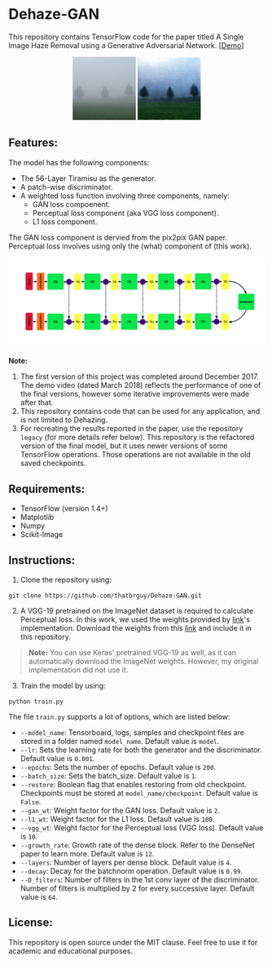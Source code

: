 # Dehaze-GAN
This repository contains TensorFlow code for the paper titled A Single Image Haze Removal using a Generative Adversarial Network. [[Demo](Youtube!)]

<p align = "center">
	<img src="/src/fog.png" alt="Dehaze-GAN in action" height=50% width=50%>
	</img>
</p>

## Features:
The model has the following components:
- The 56-Layer Tiramisu as the generator.
- A patch-wise discriminator.
- A weighted loss function involving three components, namely:
  - GAN loss compoenent.
  - Perceptual loss component (aka VGG loss component).
  - L1 loss component.

The GAN loss component is dervied from the pix2pix GAN paper. Perceptual loss involves using only the (what) component of (this work). 

<p align = "center">
	<img src="/src/model.png" alt="Block diagram of the Dehaze-GAN">
	</img>
</p>

**Note:** 
1. The first version of this project was completed around December 2017. The demo video (dated March 2018) reflects the performance of one of the final versions, however some iterative improvements were made after that. 
2. This repository contains code that can be used for any application, and is not limited to Dehazing. 
3. For recreating the results reported in the paper, use the repository `legacy` (for more details refer below). This repository is the refactored version of the final model, but it uses newer versions of some TensorFlow operations. Those operations are not available in the old saved checkpoints.

## Requirements:
- TensorFlow (version 1.4+)
- Matplotlib
- Numpy
- Scikit-Image

## Instructions:
1. Clone the repository using:
```
git clone https://github.com/thatbrguy/Dehaze-GAN.git
```
2. A VGG-19 pretrained on the ImageNet dataset is required to calculate Perceptual loss. In this work, we used the weights provided by [link](placeholder)'s implementation. Download the weights from this [link](placeholder) and include it in this repository.
> **Note:** You can use Keras' pretrained VGG-19 as well, as it can automatically download the ImageNet weights. However, my original implementation did not use it.

3. Train the model by using:
```
python train.py
```
The file `train.py` supports a lot of options, which are listed below:
- `--model_name`: Tensorboard, logs, samples and checkpoint files are stored in a folder named `model_name`. Default value is `model`.
- `--lr`: Sets the learning rate for both the generator and the discriminator. Default value is `0.001`.
- `--epochs`: Sets the number of epochs. Default value is `200`.
- `--batch_size`: Sets the batch_size. Default value is `1`.
- `--restore`: Boolean flag that enables restoring from old checkpoint. Checkpoints must be stored at `model_name/checkpoint`. Default value is `False`.
- `--gan_wt`: Weight factor for the GAN loss. Default value is `2`.
- `--l1_wt`: Weight factor for the L1 loss. Default value is `100`.
- `--vgg_wt`: Weight factor for the Perceptual loss (VGG loss). Default value is `10`.
- `--growth_rate`: Growth rate of the dense block. Refer to the DenseNet paper to learn more. Default value is `12`.
- `--layers`: Number of layers per dense block. Default value is `4`.
- `--decay`: Decay for the batchnorm operation. Default value is `0.99`.
- `--D_filters`: Number of filters in the 1st conv layer of the discriminator. Number of filters is multiplied by 2 for every successive layer. Default value is `64`.


## License:
This repository is open source under the MIT clause. Feel free to use it for academic and educational purposes.
